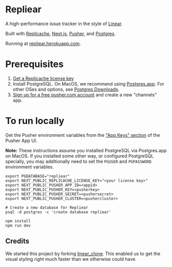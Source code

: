 # Repliear

A high-performance issue tracker in the style of [Linear](https://linear.app/).

Built with [Replicache](https://replicache.dev), [Next.js](https://nextjs.org/),
[Pusher](https://pusher.com/), and [Postgres](https://www.postgresql.org/).

Running at [repliear.herokuapp.com](https://repliear.herokuapp.com/).

# Prerequisites

1. [Get a Replicache license key](https://doc.replicache.dev/licensing)
2. Install PostgreSQL. On MacOS, we recommend using [Postgres.app](https://postgresapp.com/). For other OSes and options, see [Postgres Downloads](https://www.postgresql.org/download/).
3. [Sign up for a free pusher.com account](https://pusher.com/) and create a new "channels" app.

# To run locally

Get the Pusher environment variables from the ["App Keys" section](https://i.imgur.com/7DNmTKZ.png
) of the Pusher App UI.

**Note:** These instructions assume you installed PostgreSQL via Postgres.app on MacOS. If you installed some other way, or configured PostgreSQL specially, you may additionally need to set the `PGUSER` and `PGPASSWORD` environment variables.</p>

```
export PGDATABASE="repliear"
export NEXT_PUBLIC_REPLICACHE_LICENSE_KEY="<your license key>"
export NEXT_PUBLIC_PUSHER_APP_ID=<appid>
export NEXT_PUBLIC_PUSHER_KEY=<pusherkey>
export NEXT_PUBLIC_PUSHER_SECRET=<pushersecret>
export NEXT_PUBLIC_PUSHER_CLUSTER=<pushercluster>

# Create a new database for Repliear
psql -d postgres -c 'create database repliear'

npm install
npm run dev
```

## Credits

We started this project by forking [linear_clone](https://github.com/tuan3w/linearapp_clone). This enabled us to get the visual styling right much faster than we otherwise could have.
